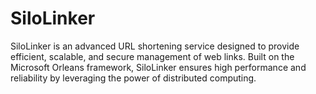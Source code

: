 # SiloLinker
SiloLinker is an advanced URL shortening service designed to provide efficient, scalable, and secure management of web links. Built on the Microsoft Orleans framework, SiloLinker ensures high performance and reliability by leveraging the power of distributed computing.
